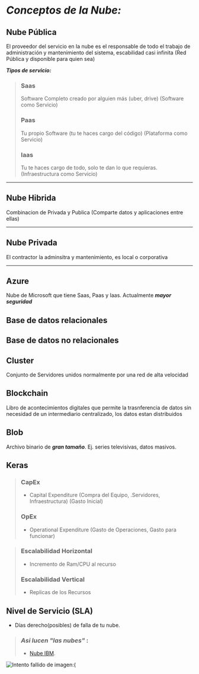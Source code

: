 # *Conceptos de la Nube:*

## **Nube Pública**
El proveedor del servicio en la nube es el responsable de todo el trabajo de administración y mantenimiento del sistema, escabilidad casi infinita (Red Pública y disponible para quien sea)

***Tipos de servicio:***
> ### **Saas**
> Software Completo creado por alguien más (uber, drive) (Software como Servicio)
> ### **Paas**
> Tu propio Software (tu te haces cargo del código) (Plataforma como Servicio)
> ### **Iaas**
> Tu te haces cargo de todo, solo te dan lo que requieras.(Infraestructura como Servicio)
_____________________________________________________________________________________
## **Nube Hibrida**
 Combinacion de Privada y Publica (Comparte datos y aplicaciones entre ellas)
 ___________________________________________________________________________________
## **Nube Privada**
El contractor la adminsitra y mantenimiento, es local o corporativa
________________________
## **Azure**
 Nube de Microsoft que tiene Saas, Paas y Iaas. Actualmente ***mayor seguridad***

## **Base de datos relacionales**
## **Base de datos no relacionales**
## **Cluster**
 Conjunto de Servidores unidos normalmente por una red de alta velocidad
## **Blockchain**
Libro de acontecimientos digitales que permite la trasnferencia de datos sin necesidad de un intermediario centralizado, los datos estan distribuidos
## **Blob**
 Archivo binario de ***gran tamaño***. Ej. series televisivas, datos masivos.
## **Keras**
>### **CapEx**
>- Capital Expenditure (Compra del Equipo, .Servidores, Infraestructura) (Gasto Inicial)
>### **OpEx**
>- Operational Expenditure (Gasto de Operaciones, Gasto para funcionar)

>### **Escalabilidad Horizontal**
>- Incremento de Ram/CPU al recurso
>### **Escalabilidad Vertical**
>- Replicas de los Recursos
## **Nivel de Servicio (SLA)**
- Días derecho(posibles) de falla de tu nube.


>### *Asi lucen "las nubes"* :
>- [Nube IBM](https://www.youtube.com/watch?v=HkIJTyjE4zo).

![Intento fallido de imagen:(](/images/nube2.jpg "imagen de nube")
